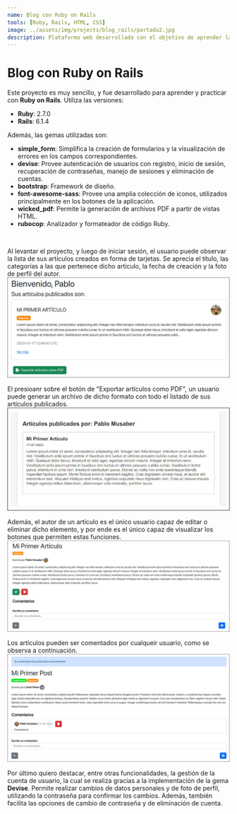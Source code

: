 ```yaml
---
name: Blog con Ruby on Rails
tools: [Ruby, Rails, HTML, CSS]
image: ../assets/img/projects/blog_rails/portada2.jpg
description: Plataforma web desarrollada con el objetivo de aprender la tecnología. Permite a usuarios registrarse, comentar y publicar artículos.
---
```


# Blog con Ruby on Rails<a href="https://github.com/PabloMusaber/blog-rails" style="color: #6c757d" onMouseOver="this.style.color='#333333'" onMouseOut="this.style.color='#6c757d'" target="githubWindow"><i class="fab fa-github"></i></a>

Este proyecto es muy sencillo, y fue desarrollado para aprender y practicar con **Ruby on Rails**. Utiliza las versiones:

- **Ruby**: 2.7.0
- **Rails**: 6.1.4

Además, las gemas utilizadas son:

- **simple_form**: Simplifica la creación de formularios y la visualización de errores en los campos correspondientes.
- **devise**: Provee autenticación de usuarios con registro, inicio de sesión, recuperación de contraseñas, manejo de sesiones y eliminación de cuentas.
- **bootstrap**: Framework de diseño.
- **font-awesome-sass**: Provee una amplia colección de iconos, utilizados principalmente en los botones de la aplicación.
- **wicked_pdf**: Permite la generación de archivos PDF a partir de vistas HTML.
- **rubocop**: Analizador y formateador de código Ruby.

<br>

Al levantar el proyecto, y luego de iniciar sesión, el usuario puede observar la lista de sus artículos creados en forma de tarjetas. Se aprecia el título, las categorías a las que pertenece dicho artículo, la fecha de creación y la foto de perfil del autor.
![blog-rails](../assets/img/projects/blog_rails/blog1.jpg)
<br>

El presioanr sobre el botón de "Exportar artículos como PDF", un usuario puede generar un archivo de dicho formato con todo el listado de sus artículos publicados.
![blog-rails](../assets/img/projects/blog_rails/blog2.jpg)
<br>

Además, el autor de un artículo es el único usuario capaz de editar o eliminar dicho elemento, y por ende es el único capaz de visualizar los botones que permiten estas funciones.
![blog-rails](../assets/img/projects/blog_rails/blog3.jpg)
<br>

Los artículos pueden ser comentados por cualqueir usuario, como se observa a continuación.
![blog-rails](../assets/img/projects/blog_rails/blog4.jpg)
<br>

Por último quiero destacar, entre otras funcionalidades, la gestión de la cuenta de usuario, la cual se realiza gracias a la implementación de la gema **Devise**. Permite realizar cambios de datos personales y de foto de perfil, utilizando la contraseña para confirmar los cambios. Además, también facilita las opciones de cambio de contraseña y de eliminación de cuenta.

<script src='https://cdn.jsdelivr.net/gh/eddymens/markdown-external-link-script@v2.0.0/main.min.js'></script>
